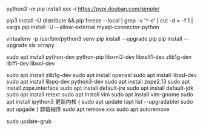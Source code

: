 python3 -m pip install xxx -i https://pypi.douban.com/simple/

pip3 install -U distribute && pip freeze --local | grep -v '^\-e' | cut -d = -f 1  | xargs pip install -U --allow-external mysql-connector-python

virtualenv -p /usr/bin/python3 venv
pip install --upgrade pip
pip install --upgrade six scrapy

sudo apt install python-dev python-pip libxml2-dev libxslt1-dev zlib1g-dev libffi-dev libssl-dev

sudo apt install zlib1g-dev
sudo apt install openssl
sudo apt install libssl-dev
sudo apt install libpq-dev python3-dev
sudo apt install zope2.13
sudo apt install zope.interface
sudo apt install default-jre
sudo apt install default-jdk
sudo apt install retext
sudo apt install vim
sudo apt install vim-gnome
sudo apt install ipython3
更新内核
{
sudo apt update
(apt list --upgradable)
sudo apt upgade
}
卸载程序
sudo apt remove xxx
sudo apt autoremove

sudo update-grub